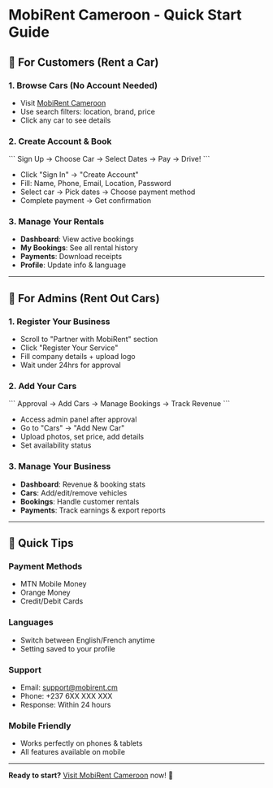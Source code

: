 # MobiRent Cameroon - Quick Start Guide

## 🚗 For Customers (Rent a Car)

### 1. **Browse Cars** (No Account Needed)
- Visit [MobiRent Cameroon](mobirent-cameroon.vercel.app)
- Use search filters: location, brand, price
- Click any car to see details

### 2. **Create Account & Book**
\`\`\`
Sign Up → Choose Car → Select Dates → Pay → Drive!
\`\`\`
- Click "Sign In" → "Create Account"
- Fill: Name, Phone, Email, Location, Password
- Select car → Pick dates → Choose payment method
- Complete payment → Get confirmation

### 3. **Manage Your Rentals**
- **Dashboard**: View active bookings
- **My Bookings**: See all rental history
- **Payments**: Download receipts
- **Profile**: Update info & language

---

## 🏢 For Admins (Rent Out Cars)

### 1. **Register Your Business**
- Scroll to "Partner with MobiRent" section
- Click "Register Your Service"
- Fill company details + upload logo
- Wait under 24hrs for approval

### 2. **Add Your Cars**
\`\`\`
Approval → Add Cars → Manage Bookings → Track Revenue
\`\`\`
- Access admin panel after approval
- Go to "Cars" → "Add New Car"
- Upload photos, set price, add details
- Set availability status

### 3. **Manage Your Business**
- **Dashboard**: Revenue & booking stats
- **Cars**: Add/edit/remove vehicles
- **Bookings**: Handle customer rentals
- **Payments**: Track earnings & export reports

---

## 🔧 Quick Tips

### **Payment Methods**
- MTN Mobile Money
- Orange Money  
- Credit/Debit Cards

### **Languages**
- Switch between English/French anytime
- Setting saved to your profile

### **Support**
- Email: support@mobirent.cm
- Phone: +237 6XX XXX XXX
- Response: Within 24 hours

### **Mobile Friendly**
- Works perfectly on phones & tablets
- All features available on mobile

---

**Ready to start?** [Visit MobiRent Cameroon](mobirent-cameroon.vercel.app) now! 🚀
